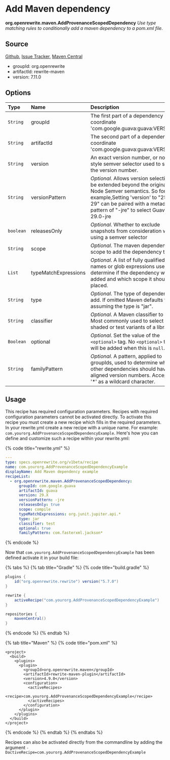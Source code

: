 # Add Maven dependency

 **org.openrewrite.maven.AddProvenanceScopedDependency** _Use type matching rules to conditionally add a maven dependency to a pom.xml file._

## Source

[Github](https://github.com/openrewrite/rewrite), [Issue Tracker](https://github.com/openrewrite/rewrite/issues), [Maven Central](https://search.maven.org/artifact/org.openrewrite/rewrite-maven/7.11.0/jar)

* groupId: org.openrewrite
* artifactId: rewrite-maven
* version: 7.11.0

## Options

| Type | Name | Description |
| :--- | :--- | :--- |
| `String` | groupId | The first part of a dependency coordinate 'com.google.guava:guava:VERSION'. |
| `String` | artifactId | The second part of a dependency coordinate 'com.google.guava:guava:VERSION'. |
| `String` | version | An exact version number, or node-style semver selector used to select the version number. |
| `String` | versionPattern | _Optional_. Allows version selection to be extended beyond the original Node Semver semantics. So for example,Setting 'version' to "25-29" can be paired with a metadata pattern of "-jre" to select Guava 29.0-jre |
| `boolean` | releasesOnly | _Optional_. Whether to exclude snapshots from consideration when using a semver selector |
| `String` | scope | _Optional_. The maven dependency scope to add the dependency to. |
| `List` | typeMatchExpressions | _Optional_. A list of fully qualified type names or glob expressions used to determine if the dependency will be added and which scope it should be placed. |
| `String` | type | _Optional_. The type of dependency to add. If omitted Maven defaults to assuming the type is "jar". |
| `String` | classifier | _Optional_. A Maven classifier to add. Most commonly used to select shaded or test variants of a library |
| `Boolean` | optional | _Optional_. Set the value of the `<optional>` tag. No `<optional>` tag will be added when this is `null`. |
| `String` | familyPattern | _Optional_. A pattern, applied to groupIds, used to determine which other dependencies should have aligned version numbers. Accepts '\*' as a wildcard character. |

## Usage

This recipe has required configuration parameters. Recipes with required configuration parameters cannot be activated directly. To activate this recipe you must create a new recipe which fills in the required parameters. In your rewrite.yml create a new recipe with a unique name. For example: `com.yourorg.AddProvenanceScopedDependencyExample`. Here's how you can define and customize such a recipe within your rewrite.yml:

{% code title="rewrite.yml" %}
```yaml
---
type: specs.openrewrite.org/v1beta/recipe
name: com.yourorg.AddProvenanceScopedDependencyExample
displayName: Add Maven dependency example
recipeList:
  - org.openrewrite.maven.AddProvenanceScopedDependency:
      groupId: com.google.guava
      artifactId: guava
      version: 29.X
      versionPattern: -jre
      releasesOnly: true
      scope: compile
      typeMatchExpressions: org.junit.jupiter.api.*
      type: jar
      classifier: test
      optional: true
      familyPattern: com.fasterxml.jackson*
```
{% endcode %}

Now that `com.yourorg.AddProvenanceScopedDependencyExample` has been defined activate it in your build file:

{% tabs %}
{% tab title="Gradle" %}
{% code title="build.gradle" %}
```groovy
plugins {
    id("org.openrewrite.rewrite") version("5.7.0")
}

rewrite {
    activeRecipe("com.yourorg.AddProvenanceScopedDependencyExample")
}

repositories {
    mavenCentral()
}
```
{% endcode %}
{% endtab %}

{% tab title="Maven" %}
{% code title="pom.xml" %}
```markup
<project>
  <build>
    <plugins>
      <plugin>
        <groupId>org.openrewrite.maven</groupId>
        <artifactId>rewrite-maven-plugin</artifactId>
        <version>4.9.0</version>
        <configuration>
          <activeRecipes>
            <recipe>com.yourorg.AddProvenanceScopedDependencyExample</recipe>
          </activeRecipes>
        </configuration>
      </plugin>
    </plugins>
  </build>
</project>
```
{% endcode %}
{% endtab %}
{% endtabs %}

Recipes can also be activated directly from the commandline by adding the argument `-DactiveRecipe=com.yourorg.AddProvenanceScopedDependencyExample`

